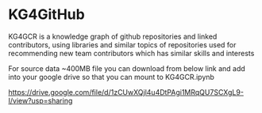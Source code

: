 # KG4GitHub

KG4GCR is a knowledge graph of github repositories and linked contributors, using libraries and similar topics of repositories used for recommending new team contributors which has similar skills and interests

For source data ~400MB file you can download from below link and add into your google drive so that you can mount to KG4GCR.ipynb

https://drive.google.com/file/d/1zCUwXQjl4u4DtPAgi1MRqQU7SCXgL9-I/view?usp=sharing

